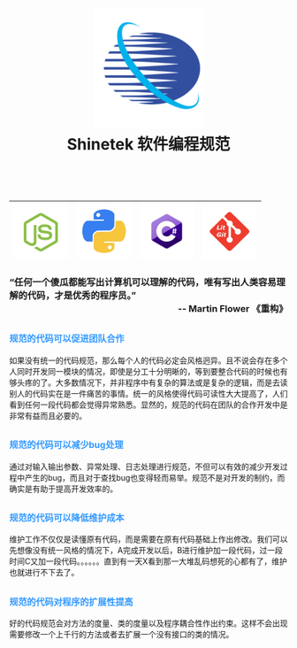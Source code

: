 <h1 align="center">
    <img src="./public/logo.png" alt="Standard - Shinetek Style Guide" width="200">
  <br>
  Shinetek 软件编程规范
  <br>
  <br>
</h1>
<br>
<!-- <div align="center">
  <a herf="./doc/standard-js.md" style="margin: 5px 20px">
    <img src="./public/js.jpg" alt="Standard - Shinetek Style Guide" height="100">
  </a>
  <a herf="./doc/standard-python.md" style="margin: 5px 20px">
    <img src="./public/python2.jpg" alt="Standard - Shinetek Style Guide" height="100">
  </a>
  <a herf="./doc/standard-csharp.md" style="margin: 5px 20px">
    <img src="./public/csharp.jpg" alt="Standard - Shinetek Style Guide" height="100">
  </a>
  <a herf="./doc/standard-git.md" style="margin: 5px 20px">
    <img src="./public/git2.jpg" alt="Standard - Shinetek Style Guide" height="100">
  </a>
</div> -->

<div align="center">

[<img src="./public/js.jpg" width=100>](./doc/standard-js.md) | [<img src="./public/pythont.jpg" width=100>](./doc/standard-python.md) | [<img src="./public/csharp.jpg" width=100>](./doc/standard-csharp.md) | [<img src="./public/git.jpg" width=100>](./doc/standard-git.md)
|----|----|----|----|

</div>

<h3 color="#0099FF">
“任何一个傻瓜都能写出计算机可以理解的代码，唯有写出人类容易理解的代码，才是优秀的程序员。”
<br>
<div align="right">-- Martin Flower 《重构》</div>
</h3>

## <font color=#3399FF size=3>规范的代码可以促进团队合作</font>

如果没有统一的代码规范，那么每个人的代码必定会风格迥异。且不说会存在多个人同时开发同一模块的情况，即使是分工十分明晰的，等到要整合代码的时候也有够头疼的了。大多数情况下，并非程序中有复杂的算法或是复杂的逻辑，而是去读别人的代码实在是一件痛苦的事情。统一的风格使得代码可读性大大提高了，人们看到任何一段代码都会觉得异常熟悉。显然的，规范的代码在团队的合作开发中是非常有益而且必要的。

## <font color=#3399FF size=3>规范的代码可以减少bug处理</font>

通过对输入输出参数、异常处理、日志处理进行规范，不但可以有效的减少开发过程中产生的bug，而且对于查找bug也变得轻而易举。规范不是对开发的制约，而确实是有助于提高开发效率的。

## <font color=#3399FF size=3>规范的代码可以降低维护成本</font>

维护工作不仅仅是读懂原有代码，而是需要在原有代码基础上作出修改。我们可以先想像没有统一风格的情况下，A完成开发以后，B进行维护加一段代码，过一段时间C又加一段代码。。。。。。直到有一天X看到那一大堆乱码想死的心都有了，维护也就进行不下去了。

## <font color=#3399FF size=3>规范的代码对程序的扩展性提高</font>

好的代码规范会对方法的度量、类的度量以及程序耦合性作出约束。这样不会出现需要修改一个上千行的方法或者去扩展一个没有接口的类的情况。
